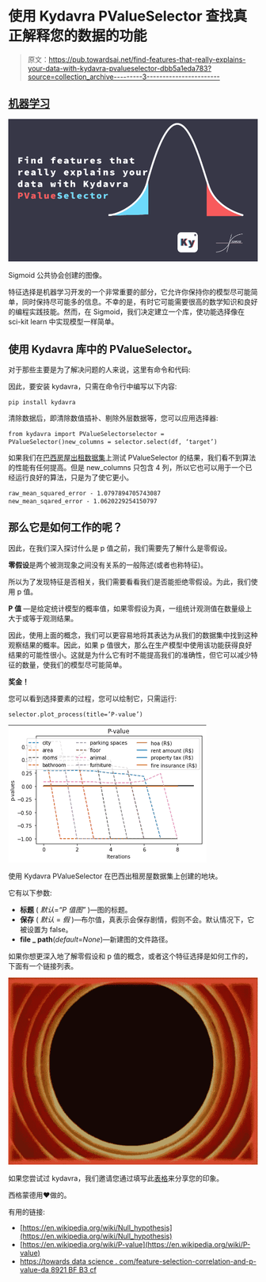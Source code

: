 # 使用 Kydavra PValueSelector 查找真正解释您的数据的功能

> 原文：<https://pub.towardsai.net/find-features-that-really-explains-your-data-with-kydavra-pvalueselector-dbb5a1eda783?source=collection_archive---------3----------------------->

## [机器学习](https://towardsai.net/p/category/machine-learning)

![](img/55725ce3478db77d7f163b1908bf483a.png)

Sigmoid 公共协会创建的图像。

特征选择是机器学习开发的一个非常重要的部分，它允许你保持你的模型尽可能简单，同时保持尽可能多的信息。不幸的是，有时它可能需要很高的数学知识和良好的编程实践技能。然而，在 Sigmoid，我们决定建立一个库，使功能选择像在 sci-kit learn 中实现模型一样简单。

## **使用 Kydavra 库中的 PValueSelector。**

对于那些主要是为了解决问题的人来说，这里有命令和代码:

因此，要安装 kydavra，只需在命令行中编写以下内容:

```
pip install kydavra
```

清除数据后，即清除数值插补、剔除外层数据等，您可以应用选择器:

```
from kydavra import PValueSelectorselector = PValueSelector()new_columns = selector.select(df, ‘target’)
```

如果我们在[巴西房屋出租数据集](https://www.kaggle.com/rubenssjr/brasilian-houses-to-rent)上测试 PValueSelector 的结果，我们看不到算法的性能有任何提高。但是 new_columns 只包含 4 列，所以它也可以用于一个已经运行良好的算法，只是为了使它更小。

```
raw_mean_squared_error - 1.0797894705743087
new_mean_sqared_error - 1.0620229254150797
```

## 那么它是如何工作的呢？

因此，在我们深入探讨什么是 p 值之前，我们需要先了解什么是零假设。

**零假设**是两个被测现象之间没有关系的一般陈述(或者也称特征)。

所以为了发现特征是否相关，我们需要看看我们是否能拒绝零假设。为此，我们使用 p 值。

**P 值** —是给定统计模型的概率值，如果零假设为真，一组统计观测值在数量级上大于或等于观测结果。

因此，使用上面的概念，我们可以更容易地将其表达为从我们的数据集中找到这种观察结果的概率。因此，如果 p 值很大，那么在生产模型中使用该功能获得良好结果的可能性很小。这就是为什么它有时不能提高我们的准确性，但它可以减少特征的数量，使我们的模型尽可能简单。

**奖金！**

您可以看到选择要素的过程，您可以绘制它，只需运行:

```
selector.plot_process(title=’P-value’)
```

![](img/876665951dcab3d4aaf30722ccfe4077.png)

使用 Kydavra PValueSelector 在巴西出租房屋数据集上创建的地块。

它有以下参数:

*   **标题** ( *默认*=*“P 值图”* )—图的标题。
*   **保存** ( *默认* = *假* )—布尔值，真表示会保存剧情，假则不会。默认情况下，它被设置为 false。
*   **file _ path**(*default*=*None*)—新建图的文件路径。

如果你想更深入地了解零假设和 p 值的概念，或者这个特征选择是如何工作的，下面有一个链接列表。

![](img/7609140a52ef290cbe605902efa4abbd.png)

如果您尝试过 kydavra，我们邀请您通过填写此[表格](https://vpapaluta.typeform.com/to/g1EXxlSf)来分享您的印象。

西格蒙德用❤做的。

有用的链接:

*   [https://en.wikipedia.org/wiki/Null_hypothesis](https://en.wikipedia.org/wiki/Null_hypothesis)
*   [https://en.wikipedia.org/wiki/P-value](https://en.wikipedia.org/wiki/P-value)
*   [https://towards data science . com/feature-selection-correlation-and-p-value-da 8921 BF B3 cf](https://towardsdatascience.com/feature-selection-correlation-and-p-value-da8921bfb3cf)